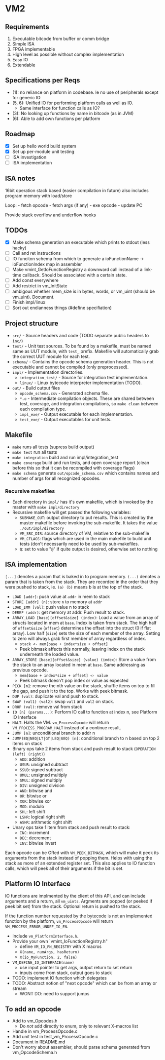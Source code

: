 # VM2

## Requirements
1. Executable bitcode from buffer or comm bridge
2. Simple ISA
3. FPGA implementable
4. High level as possible without complex implementation
5. Easy IO
6. Extendable

## Specifications per Reqs
- (1): no reliance on platform in codebase. Ie no use of peripherals except for
  generic IO
- (5, 6): Unified IO for performing platform calls as well as IO.
	- Same interface for function calls as IO?
- (3): No looking up functions by name in bitcode (as in JVM)
- (6): Able to add own functions per platform

## Roadmap
- [x] Set up hello world build system
- [x] Set up per-module unit testing
- [ ] ISA investigation
- [ ] ISA implementation

## ISA notes
16bit operation
stack based (easier compilation in future)
also includes program memory with load/store

Loop:
	- fetch opcode
	- fetch args (if any)
	- exe opcode
	- update PC


Provide stack overflow and underflow hooks

## TODOs
- [x] Make schema generation an executable which prints to stdout (less hacky)
- [ ] Call and ret instructions
- [ ] IO funciton schema from which to generate a ioFunctionName ->
  ioFunctionIndex map in assembler
- [ ] Make vmint_GetIoFunctionRegistry a downward call instead of a link-time
  callback. Should be associated with a certain state.
- [ ] Add const everywhere
- [ ] Add restrict in vm_InitState
- [ ] ambigous whether mem_size is in bytes, words, or vm_uint (should be vm_uint). Document.
- [ ] Finish impl/linux
- [ ] Sort out endianness things (#define specifiation)

## Project structure
- `src/` - Source headers and code (TODO separate public headers to `inc/`)
- `test/` - Unit test sources. To be found by a makefile, must be named same as
  UUT module, with `test_` prefix. Makefile will automatically grab the correct
  UUT module for each test.
- `schema/` - Contains the opcode schema generation header. This is not
  executable and cannot be compiled (only preprocessed).
- `impl/` - Implementation directories.
	- `integration_test/` - Source for integration test implementation.
	- `linux/` - Linux bytecode interpreter implementation (TODO).
- `out/` - Build output files
	- `opcode_schema.csv` - Generated schema file.
	- `*.o` - Intermediate compilation objects. These are shared between
	  test, coverage, and integration compilations, so `make clean` between
	  each compilation type.
	- `impl_exe/` - Output executable for each implementation.
	- `test_exe/` - Output executables for unit tests.

## Makefile
- `make` runs all tests (supress build output)
- `make test` run all tests
- `make integration` build and run impl/integration_test
- `make coverage` build and run tests, and open coverage report (clean before
  this so that it can be recompiled with coverage flags)
- `make schema` generate `out/opcode_schema.csv` which contains names and
  number of args for all recognized opcodes.

### Recursive makefiles
- Each directory in `impl/` has it's own makefile, which is invoked by
  the master with `make impl/directory`
- Recursive makefile will get passed the following variables:
	- `SUBMAKE_OUT`: output directory to put results. This is created by
	  the master makefile before invoking the sub-makefile. It takes the
	  value `./out/impl/directory`
	- `VM_SRC_DIR`: source directory of VM, relative to the sub-makefile
	- `VM_CFLAGS`: flags which are used in the main makefile to build unit
	  tests (don't necessarily need to be used by sub-makefiles.
	- `Q`: set to value "`@`" if quite output is desired, otherwise set to nothing

## ISA implementation
`[...]` denotes a param that is baked in to program memory. `(...)` denotes a
param that is taken from the stack. They are recorded in the order that they
were pushed to stack, ie. `(a) (b)` means b is at the top of the stack.

- `LOAD [addr]`: push value at `addr` in mem to stack
- `STORE [addr] (n)`: store `n` to memory at `addr`
- `LOAD_IMM [val]`: push value n to stack
- `DEREF (addr)`: get memory at addr. Push result to stack.
- `ARRAY_LOAD [base][offset&size] (index)`: Load a value from an array of
  structs located in mem at `base`. Index is taken from stack. The high half of
  `offset&size` (`offset`) determines the offset into the struct (0 if flat
  array). Low half (`size`) sets the size of each member of the array. Setting
  to zero will always grab first member of array regardless of index.
	- `stack <- mem[base + index*size + offset]`
	- Peek bitmask affects this normally, leaving index on the stack underneath
	  the loaded value.
- `ARRAY_STORE [base][offset&size] (value) (index)`: Store a value from the
  stack to an array located in mem at `base`. Same addressing as previous
  opcode.
	- `mem[base + index*size + offset] <- value`
	- Peek bitmask doesn't pop index or value as expected
- `PICK [n]`: remove the nth value on the stack, shuffle items on top to fill
  the gap, and push it to the top. Works with peek bitmask.
- `DUP (val)`: duplicate val and push to stack.
- `SWAP (val1) (val2)`: swap `val1` and `val2` on stack.
- `DROP (val)`: remove val from stack
- `IO [n] (params...)`: Perform IO call to function at index n, see Platform IO Interface
- `HALT`: Halts the VM. `vm_ProcessOpcode` will return
  `VM_PROCESS_PROGRAM_HALT` instead of a continue result.
- `JUMP [n]`: unconditional branch to addr n
- `JUMP(EQ|NEQ|LT|GT|LEQ|GEQ) [n]`: conditional branch to n based on top 2 items on stack
- Binary ops take 2 items from stack and push result to stack (`OPERATION (left) (right)`)
	- `ADD`: addition
	- `USUB`: unsigned subtract
	- `SSUB`: signed subtract
	- `UMUL`: unsigned multiply
	- `SMUL`: signed multiply
	- `DIV`: unsigned division
	- `AND`: bitwise and 
	- `OR`: bitwise or
	- `XOR`: bitwise xor
	- `MOD`: modulo
	- `SHL`: left shift
	- `LSHR`: logical right shift
	- `ASHR`: arithmetic right shift
- Unary ops take 1 item from stack and push result to stack:
	- `INC`: increment
	- `DEC`: decrement
	- `INV`: bitwise invert

Each opcode can be ORed with `VM_PEEK_BITMASK`, which will make it peek its
arguments from the stack instead of popping them. Helps with using the stack as
more of an extended register set. This also applies to IO function calls, which
will peek all of their arguments if the bit is set.

## Platform IO Interface
IO functions are implmented by the client of this API, and can include
arguments and a return, all `vm_uints`. Argments are popped (or peeked if peek
bit set) from the stack. Optional return is pushed to the stack.

If the function number requested by the bytecode is not an implemented function
by the platform, `vm_ProcessOpcode` will return `VM_PROCESS_ERROR_UNDEF_IO_FN`.

- Include `vm_PlatformInterface.h`.
- Provide your own `vmint_IoFunctionRegistry.h"
	- define `VM_IO_FN_REGISTRY` with X macros
	- `X(name, numArgs, hasReturn)`
	- `X(io_MyFunction, 2, false)`
- `VM_DEFINE_IO_INTERFACE(name)`
	- use input pointer to get args, output return to set return
	- inputs come from stack, output goes to stack
- TODO: implement IO function which delegates
- TODO: Abstract notion of "next opcode" which can be from an array or stream
	- WONT DO: need to support jumps

## To add an opcode
- Add to vm_Opcodes.h
	- Do _not_ add directly to enum, only to relevant X-macros list
- Handle in vm_ProcessOpcode.c
- Add unit test in test_vm_ProcessOpcode.c
- Document in README.md
- Don't worry about assembler, should parse schema generated from vm_OpcodeSchema.h
